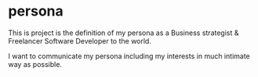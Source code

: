 # persona
This is project is the definition of my persona as a Business strategist & Freelancer Software Developer to the world.

I want to communicate my persona including my interests in much intimate way as possible.
